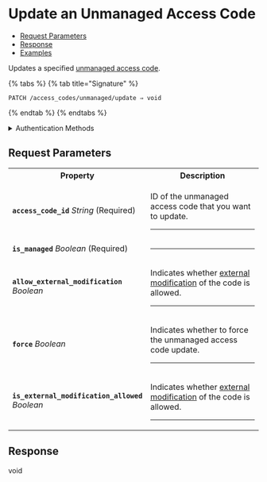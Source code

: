 # Update an Unmanaged Access Code

- [Request Parameters](./#request-parameters)
- [Response](./#response)
- [Examples](./#examples)

Updates a specified [unmanaged access code](https://docs.seam.co/latest/capability-guides/smart-locks/access-codes/migrating-existing-access-codes).

{% tabs %}
{% tab title="Signature" %}
```
PATCH /access_codes/unmanaged/update ⇒ void
```
{% endtab %}
{% endtabs %}

<details>

<summary>Authentication Methods</summary>

- API key
- Client session token
- Personal access token
  <br>Must also include the `seam-workspace` header in the request.

To learn more, see [Authentication](https://docs.seam.co/latest/api/authentication).
</details>

## Request Parameters

<table>
<tr><th width="25%">Property</th><th>Description</th></tr>
<tr><td><strong><code>access_code_id</code></strong> <i>String</i> (Required)</td>
<td>

ID of the unmanaged access code that you want to update.

---
</td></tr>
<tr><td><strong><code>is_managed</code></strong> <i>Boolean</i> (Required)</td>
<td>

---
</td></tr>
<tr><td><strong><code>allow_external_modification</code></strong> <i>Boolean</i></td>
<td>

Indicates whether [external modification](https://docs.seam.co/latest/capability-guides/smart-locks/access-codes#external-modification) of the code is allowed.

---
</td></tr>
<tr><td><strong><code>force</code></strong> <i>Boolean</i></td>
<td>

Indicates whether to force the unmanaged access code update.

---
</td></tr>
<tr><td><strong><code>is_external_modification_allowed</code></strong> <i>Boolean</i></td>
<td>

Indicates whether [external modification](https://docs.seam.co/latest/capability-guides/smart-locks/access-codes#external-modification) of the code is allowed.

---
</td></tr>
</table>

## Response

void
